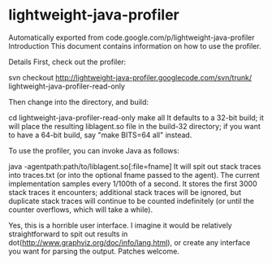 # lightweight-java-profiler
Automatically exported from code.google.com/p/lightweight-java-profiler
Introduction
This document contains information on how to use the profiler.

Details
First, check out the profiler:

 svn checkout http://lightweight-java-profiler.googlecode.com/svn/trunk/ lightweight-java-profiler-read-only
 
Then change into the directory, and build:

cd lightweight-java-profiler-read-only
make all
It defaults to a 32-bit build; it will place the resulting liblagent.so file in the build-32 directory; if you want to have a 64-bit build, say "make BITS=64 all" instead.

To use the profiler, you can invoke Java as follows:

java -agentpath:path/to/liblagent.so[:file=fname] <jvm flags>
It will spit out stack traces into traces.txt (or into the optional fname passed to the agent). The current implementation samples every 1/100th of a second. It stores the first 3000 stack traces it encounters; additional stack traces will be ignored, but duplicate stack traces will continue to be counted indefinitely (or until the counter overflows, which will take a while).

Yes, this is a horrible user interface. I imagine it would be relatively straightforward to spit out results in dot(http://www.graphviz.org/doc/info/lang.html), or create any interface you want for parsing the output. Patches welcome.




